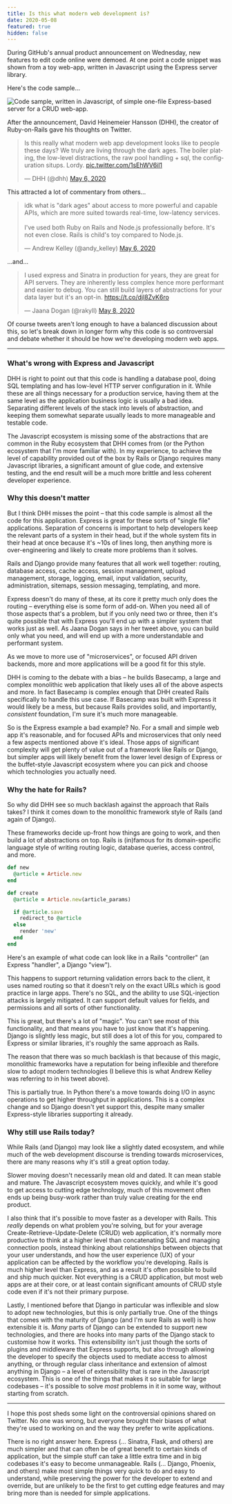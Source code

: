 ```yaml
---
title: Is this what modern web development is?
date: 2020-05-08
featured: true
hidden: false
---
```


During GitHub's annual product announcement on Wednesday, new features to edit
code online were demoed. At one point a code snippet was shown from a toy
web-app, written in Javascript using the Express server library.

Here's the code sample...

![Code sample, written in Javascript, of simple one-file Express-based server for a CRUD web-app.](images/express-code-sample.png)

After the announcement, David Heinemeier Hansson (DHH), the creator of
Ruby-on-Rails gave his thoughts on Twitter.

<blockquote class="twitter-tweet"><p lang="en" dir="ltr">Is this really what modern web app development looks like to people these days? We truly are living through the dark ages. The boiler plating, the low-level distractions, the raw pool handling + sql, the configuration situps. Lordy. <a href="https://t.co/1sEhWV6il1">pic.twitter.com/1sEhWV6il1</a></p>&mdash; DHH (@dhh) <a href="https://twitter.com/dhh/status/1258074299337826304?ref_src=twsrc%5Etfw">May 6, 2020</a></blockquote>

This attracted a lot of commentary from others...

<blockquote class="twitter-tweet"><p lang="en" dir="ltr">idk what is &quot;dark ages&quot; about access to more powerful and capable APIs, which are more suited towards real-time, low-latency services.<br><br>I&#39;ve used both Ruby on Rails and Node.js professionally before. It&#39;s not even close. Rails is child&#39;s toy compared to Node.js.</p>&mdash; Andrew Kelley (@andy_kelley) <a href="https://twitter.com/andy_kelley/status/1258085472104054789?ref_src=twsrc%5Etfw">May 6, 2020</a></blockquote>

...and...

<blockquote class="twitter-tweet"><p lang="en" dir="ltr">I used express and Sinatra in production for years, they are great for API servers. They are inherently less complex hence more performant and easier to debug. You can still build layers of abstractions for your data layer but it&#39;s an opt-in. <a href="https://t.co/djl8ZvK6ro">https://t.co/djl8ZvK6ro</a></p>&mdash; Jaana Dogan (@rakyll) <a href="https://twitter.com/rakyll/status/1258749557405446146?ref_src=twsrc%5Etfw">May 8, 2020</a></blockquote>

<script async src="https://platform.twitter.com/widgets.js" charset="utf-8"></script>

Of course tweets aren't long enough to have a balanced discussion about this, so
let's break down in longer form why this code is so controversial and debate
whether it should be how we're developing modern web apps.

---

### What's wrong with Express and Javascript

DHH is right to point out that this code is handling a database pool, doing SQL
templating and has low-level HTTP server configuration in it. While these are
all things necessary for a production service, having them at the same level as
the application business logic is usually a bad idea. Separating different
levels of the stack into levels of abstraction, and keeping them somewhat
separate usually leads to more manageable and testable code.

The Javascript ecosystem is missing some of the abstractions that are common in
the Ruby ecosystem that DHH comes from (or the Python ecosystem that I'm more
familiar with). In my experience, to achieve the level of capability provided
out of the box by Rails or Django requires many Javascript libraries, a
significant amount of glue code, and extensive testing, and the end result will
be a much more brittle and less coherent developer experience.

### Why this doesn't matter

But I think DHH misses the point – that this code sample is almost all the code
for this application. Express is great for these sorts of "single file"
applications. Separation of concerns is important to help developers keep the
relevant parts of a system in their head, but if the whole system fits in their
head at once because it's ~10s of lines long, then anything more is
over-engineering and likely to create more problems than it solves.

Rails and Django provide many features that all work well together: routing,
database access, cache access, session management, upload management, storage,
logging, email, input validation, security, administration, sitemaps, session
messaging, templating, and more.

Express doesn't do many of these, at its core it pretty much only does the
routing – everything else is some form of add-on. When you need all of those
aspects that's a problem, but if you only need two or three, then it's quite
possible that with Express you'll end up with a simpler system that works just
as well. As Jaana Dogan says in her tweet above, you can build only what you
need, and will end up with a more understandable and performant system.

As we move to more use of "microservices", or focused API driven backends, more
and more applications will be a good fit for this style.

DHH is coming to the debate with a bias – he builds Basecamp, a large and
complex monolithic web application that likely uses all of the above aspects and
more. In fact Basecamp is complex enough that DHH created Rails specifically to
handle this use case. If Basecamp was built with Express it would likely be a
mess, but because Rails provides solid, and importantly, _consistent_
foundation, I'm sure it's much more manageable.

So is the Express example a bad example? No. For a small and simple web app it's
reasonable, and for focused APIs and microservices that only need a few aspects
mentioned above it's ideal. Those apps of significant complexity will get plenty
of value out of a framework like Rails or Django, but simpler apps will likely
benefit from the lower level design of Express or the buffet-style Javascript
ecosystem where you can pick and choose which technologies you actually need.

### Why the hate for Rails?

So why did DHH see so much backlash against the approach that Rails takes? I
think it comes down to the monolithic framework style of Rails (and again of
Django).

These frameworks decide up-front how things are going to work, and then build a
lot of abstractions on top. Rails is (in)famous for its domain-specific language
style of writing routing logic, database queries, access control, and more.

```ruby
def new
  @article = Article.new
end

def create
  @article = Article.new(article_params)

  if @article.save
    redirect_to @article
  else
    render 'new'
  end
end
```

Here's an example of what code can look like in a Rails "controller" (an Express
"handler", a Django "view").

This happens to support returning validation errors back to the client, it uses
named routing so that it doesn't rely on the exact URLs which is good practice
in large apps. There's no SQL, and the ability to use SQL-injection attacks is
largely mitigated. It can support default values for fields, and permissions and
all sorts of other functionality.

This is great, but there's a lot of "magic". You can't see most of this
functionality, and that means you have to just know that it's happening. Django
is slightly less magic, but still does a lot of this for you, compared to
Express or similar libraries, it's roughly the same approach as Rails.

The reason that there was so much backlash is that because of this magic,
monolithic frameworks have a reputation for being inflexible and therefore slow
to adopt modern technologies (I believe this is what Andrew Kelley was referring
to in his tweet above).

This is partially true. In Python there's a move towards doing I/O in async
operations to get higher throughput in applications. This is a complex change
and so Django doesn't yet support this, despite many smaller Express-style
libraries supporting it already.

### Why still use Rails today?

While Rails (and Django) may look like a slightly dated ecosystem, and while
much of the web development discourse is trending towards microservices, there
are many reasons why it's still a great option today.

Slower moving doesn't necessarily mean old and dated. It can mean stable and
mature. The Javascript ecosystem moves quickly, and while it's good to get
access to cutting edge technology, much of this movement often ends up being
busy-work rather than truly value creating for the end product.

I also think that it's possible to move faster as a developer with Rails.
This _really_ depends on what problem you're solving, but for your average
Create-Retrieve-Update-Delete (CRUD) web application, it's normally more
productive to think at a higher level than concatenating SQL and managing
connection pools, instead thinking about relationships between objects that your
user understands, and how the user experience (UX) of your application can be
affected by the workflow you're developing. Rails is much higher level than
Express, and as a result it's often possible to build and ship much quicker. Not
everything is a CRUD application, but most web apps are at their core, or at
least contain significant amounts of CRUD style code even if it's not their
primary purpose.

Lastly, I mentioned before that Django in particular was inflexible and slow to
adopt new technologies, but this is only partially true. One of the things that
comes with the maturity of Django (and I'm sure Rails as well) is how extensible
it is. _Many_ parts of Django can be extended to support new technologies, and
there are hooks into many parts of the Django stack to customise how it works.
This extensibility isn't just though the sorts of plugins and middleware that
Express supports, but also through allowing the developer to specify the objects
used to mediate access to almost anything, or through regular class inheritance
and extension of almost anything in Django – a level of extensibility that is
rare in the Javascript ecosystem. This is one of the things that makes it so
suitable for large codebases – it's possible to solve _most_ problems in it in
some way, without starting from scratch.

---

I hope this post sheds some light on the controversial opinions shared on
Twitter. No one was wrong, but everyone brought their biases of what they're
used to working on and the way they prefer to write applications.

There is no right answer here. Express (... Sinatra, Flask, and others) are
much simpler and that can often be of great benefit to certain kinds of
application, but the simple stuff can take a little extra time and in big
codebases it's easy to become unmanageable. Rails (... Django, Phoenix, and
others) make most simple things very quick to do and easy to understand, while
preserving the power for the developer to extend and override, but are unlikely
to be the first to get cutting edge features and may bring more than is needed
for simple applications.

